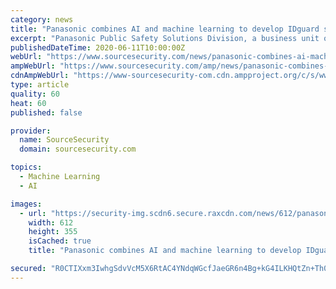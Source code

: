```yaml
---
category: news
title: "Panasonic combines AI and machine learning to develop IDguard solution for video redaction process"
excerpt: "Panasonic Public Safety Solutions Division, a business unit of the newly formed Panasonic i-PRO Sensing Solutions Co., Ltd., announces the immediate availability of Panasonic IDguard, an"
publishedDateTime: 2020-06-11T10:00:00Z
webUrl: "https://www.sourcesecurity.com/news/panasonic-combines-ai-machine-learning-develop-co-6080-ga-co-1584600779-ga-npr.1591795313.html"
ampWebUrl: "https://www.sourcesecurity.com/amp/news/panasonic-combines-ai-machine-learning-develop-co-6080-ga-co-1584600779-ga-npr.1591795313.html"
cdnAmpWebUrl: "https://www-sourcesecurity-com.cdn.ampproject.org/c/s/www.sourcesecurity.com/amp/news/panasonic-combines-ai-machine-learning-develop-co-6080-ga-co-1584600779-ga-npr.1591795313.html"
type: article
quality: 60
heat: 60
published: false

provider:
  name: SourceSecurity
  domain: sourcesecurity.com

topics:
  - Machine Learning
  - AI

images:
  - url: "https://security-img.scdn6.secure.raxcdn.com/news/612/panasonic-pro-wireless-cctv-high-performance-wireless-transmission-solutions-920x533.jpg"
    width: 612
    height: 355
    isCached: true
    title: "Panasonic combines AI and machine learning to develop IDguard solution for video redaction process"

secured: "R0CTIXxm3IwhgSdvVcM5X6RtAC4YNdqWGcfJaeGR6n4Bg+kG4ILKHQtZn+Th0sZiQVCpMDUR3XzaVh29wXnwV23v4AAsQb+dQQ4zmGpGC85O7xYmYx9WVxzTGKGhHID0WHGgaiepExkkJL0w0zDoiRJWcvaxZPwAL4QBYVIo+8fLPHE7B/Qi8PWDFw9yPlSULmufiWz7wkewwQ+wxbGaI2Y0gYvRZr1cwPKmIwYSxsSV1zAIyXLTRyZHmHM+cLPgMYNDqT/b21TI9x5aDWuDGPNa2wBZtudZYuaW/zIyzeVd5xon+DHg37bmU8UQnqct;GqDsqAG7lcZGkmr6VxHBGA=="
---
```


